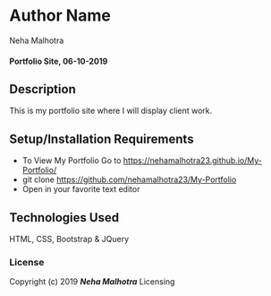# Author Name

Neha Malhotra

#### Portfolio Site, 06-10-2019

## Description

This is my portfolio site where I will display client work.

## Setup/Installation Requirements

-   To View My Portfolio Go to <https://nehamalhotra23.github.io/My-Portfolio/>
-   git clone <https://github.com/nehamalhotra23/My-Portfolio>
-   Open in your favorite text editor

## Technologies Used

 HTML, CSS, Bootstrap & JQuery

### License

Copyright (c) 2019 **_Neha Malhotra_**
Licensing

